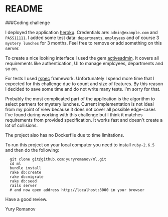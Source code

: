 # README

###Coding challenge 

I deployed the application [heroku](https://murmuring-escarpment-79264.herokuapp.com/admin/). Credentials are: `admin@example.com` and `PASS11111`.
I added some test data: `departments`, `employees` and of course 3 `mystery lunches` for 3 months. Feel free to remove or add something on this server.

To create a nice looking interface I used the gem [activeadmin](https://github.com/activeadmin/activeadmin). It covers all requirements like authentication, UI to manage employees, departments and so on.

For tests I used [rspec](https://github.com/rspec/rspec-rails) framework. Unfortunately I spend more time that I expected for this challenge due to count and size of features. By this reason I decided to save some time and do not write many tests. I'm sorry for that.

Probably the most complicated part of the application is the algorithm to select partners for mystery lunches. Current implementation is not ideal from my point of view because it does not cover all possible edge-cases I've found during working with this challenge but I think it matches requirements from provided specification. It works fast and doesn't create a lot of collisions.

The project also has no Dockerfile due to time limitations.

To run this project on your local computer you need to install `ruby-2.6.5` and then do the following:
```
  git clone git@github.com:yuryromanov/ml.git
  cd ml
  bundle install
  rake db:create
  rake db:migrate
  rake db:seed
  rails server
  # and now open address http://localhost:3000 in your browser
```

Have a good review.

Yury Romanov

